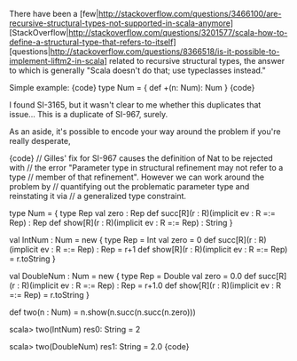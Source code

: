 There have been a [few|http://stackoverflow.com/questions/3466100/are-recursive-structural-types-not-supported-in-scala-anymore] [StackOverflow|http://stackoverflow.com/questions/3201577/scala-how-to-define-a-structural-type-that-refers-to-itself] [questions|http://stackoverflow.com/questions/8366518/is-it-possible-to-implement-liftm2-in-scala] related to recursive structural types, the answer to which is generally "Scala doesn't do that; use typeclasses instead."

Simple example:
{code}
type Num = {
  def +(n: Num): Num
}
{code}

I found SI-3165, but it wasn't clear to me whether this duplicates that issue...
This is a duplicate of SI-967, surely.

As an aside, it's possible to encode your way around the problem if you're really desperate,

{code}
// Gilles' fix for SI-967 causes the definition of Nat to be rejected with
// the error "Parameter type in structural refinement may not refer to a type
// member of that refinement". However we can work around the problem by 
// quantifying out the problematic parameter type and reinstating it via
// a generalized type constraint.

type Num = {
  type Rep
  val zero : Rep
  def succ[R](r : R)(implicit ev : R =:= Rep) : Rep
  def show[R](r : R)(implicit ev : R =:= Rep) : String
}

val IntNum : Num = new {
  type Rep = Int
  val zero = 0
  def succ[R](r : R)(implicit ev : R =:= Rep) : Rep = r+1
  def show[R](r : R)(implicit ev : R =:= Rep) = r.toString
}

val DoubleNum : Num = new {
  type Rep = Double
  val zero = 0.0
  def succ[R](r : R)(implicit ev : R =:= Rep) : Rep = r+1.0
  def show[R](r : R)(implicit ev : R =:= Rep) = r.toString
}

def two(n : Num) = n.show(n.succ(n.succ(n.zero)))

scala> two(IntNum)
res0: String = 2

scala> two(DoubleNum)
res1: String = 2.0
{code}

